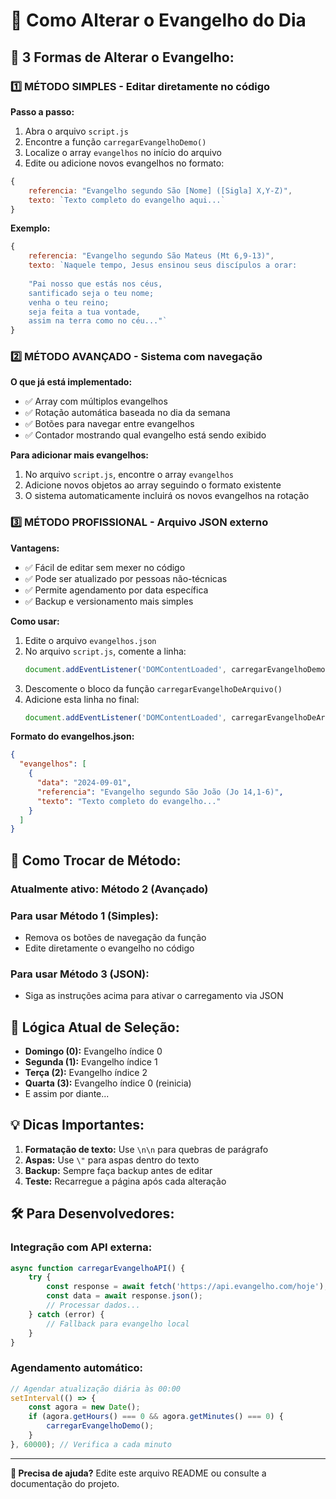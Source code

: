 # 📖 Como Alterar o Evangelho do Dia

## 🎯 **3 Formas de Alterar o Evangelho:**

### **1️⃣ MÉTODO SIMPLES - Editar diretamente no código**

**Passo a passo:**
1. Abra o arquivo `script.js`
2. Encontre a função `carregarEvangelhoDemo()`
3. Localize o array `evangelhos` no início do arquivo
4. Edite ou adicione novos evangelhos no formato:

```javascript
{
    referencia: "Evangelho segundo São [Nome] ([Sigla] X,Y-Z)",
    texto: `Texto completo do evangelho aqui...`
}
```

**Exemplo:**
```javascript
{
    referencia: "Evangelho segundo São Mateus (Mt 6,9-13)",
    texto: `Naquele tempo, Jesus ensinou seus discípulos a orar:
    
    "Pai nosso que estás nos céus,
    santificado seja o teu nome;
    venha o teu reino;
    seja feita a tua vontade,
    assim na terra como no céu..."`
}
```

### **2️⃣ MÉTODO AVANÇADO - Sistema com navegação**

**O que já está implementado:**
- ✅ Array com múltiplos evangelhos
- ✅ Rotação automática baseada no dia da semana
- ✅ Botões para navegar entre evangelhos
- ✅ Contador mostrando qual evangelho está sendo exibido

**Para adicionar mais evangelhos:**
1. No arquivo `script.js`, encontre o array `evangelhos`
2. Adicione novos objetos ao array seguindo o formato existente
3. O sistema automaticamente incluirá os novos evangelhos na rotação

### **3️⃣ MÉTODO PROFISSIONAL - Arquivo JSON externo**

**Vantagens:**
- ✅ Fácil de editar sem mexer no código
- ✅ Pode ser atualizado por pessoas não-técnicas
- ✅ Permite agendamento por data específica
- ✅ Backup e versionamento mais simples

**Como usar:**
1. Edite o arquivo `evangelhos.json`
2. No arquivo `script.js`, comente a linha:
   ```javascript
   document.addEventListener('DOMContentLoaded', carregarEvangelhoDemo);
   ```
3. Descomente o bloco da função `carregarEvangelhoDeArquivo()`
4. Adicione esta linha no final:
   ```javascript
   document.addEventListener('DOMContentLoaded', carregarEvangelhoDeArquivo);
   ```

**Formato do evangelhos.json:**
```json
{
  "evangelhos": [
    {
      "data": "2024-09-01",
      "referencia": "Evangelho segundo São João (Jo 14,1-6)",
      "texto": "Texto completo do evangelho..."
    }
  ]
}
```

## 🔄 **Como Trocar de Método:**

### Atualmente ativo: **Método 2 (Avançado)**

### Para usar Método 1 (Simples):
- Remova os botões de navegação da função
- Edite diretamente o evangelho no código

### Para usar Método 3 (JSON):
- Siga as instruções acima para ativar o carregamento via JSON

## 📅 **Lógica Atual de Seleção:**

- **Domingo (0):** Evangelho índice 0
- **Segunda (1):** Evangelho índice 1  
- **Terça (2):** Evangelho índice 2
- **Quarta (3):** Evangelho índice 0 (reinicia)
- E assim por diante...

## 💡 **Dicas Importantes:**

1. **Formatação de texto:** Use `\n\n` para quebras de parágrafo
2. **Aspas:** Use `\"` para aspas dentro do texto
3. **Backup:** Sempre faça backup antes de editar
4. **Teste:** Recarregue a página após cada alteração

## 🛠️ **Para Desenvolvedores:**

### Integração com API externa:
```javascript
async function carregarEvangelhoAPI() {
    try {
        const response = await fetch('https://api.evangelho.com/hoje');
        const data = await response.json();
        // Processar dados...
    } catch (error) {
        // Fallback para evangelho local
    }
}
```

### Agendamento automático:
```javascript
// Agendar atualização diária às 00:00
setInterval(() => {
    const agora = new Date();
    if (agora.getHours() === 0 && agora.getMinutes() === 0) {
        carregarEvangelhoDemo();
    }
}, 60000); // Verifica a cada minuto
```

---

**📧 Precisa de ajuda?** Edite este arquivo README ou consulte a documentação do projeto.